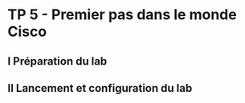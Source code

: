 # TP 5 - Premier pas dans le monde Cisco

## I Préparation du lab

## II Lancement et configuration du lab
